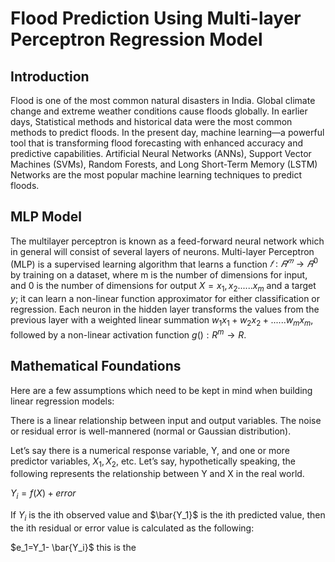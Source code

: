 # Flood Prediction Using Multi-layer Perceptron Regression Model
## Introduction
Flood is one of the most common natural disasters in India. Global climate change and extreme weather conditions cause floods globally. In earlier days, Statistical methods and historical data were the most common methods to predict floods. In the present day, machine learning—a powerful tool that is transforming flood forecasting with enhanced accuracy and predictive capabilities. Artificial Neural Networks (ANNs), Support Vector Machines (SVMs), Random Forests, and Long Short-Term Memory (LSTM) Networks are the most popular machine learning techniques to predict floods. 

## MLP Model
The multilayer perceptron is known as a feed-forward neural network which  in general will consist of several layers of neurons. Multi-layer Perceptron (MLP) is a supervised learning algorithm that learns a function  $𝑓:𝑅^𝑚 \to 𝑅^0$ by training on a dataset, where m is the number of dimensions for input, and 0 is the number of dimensions for output $X=x_1,x_2......x_m$ and a target $y$; it can learn a non-linear function approximator for either classification or regression. Each neuron in the hidden layer transforms the values from the previous layer with a weighted linear summation $w_1x_1 +w_2x_2+......w_mx_m$, followed by a non-linear activation function $g():R^m \to R$.
## Mathematical Foundations
 Here are a few assumptions which need to be kept in mind when building linear regression models:

There is a linear relationship between input and output variables.
The noise or residual error is well-mannered (normal or Gaussian distribution).

Let’s say there is a numerical response variable, Y, and one or more predictor variables, $X_1, X_2,$ etc. Let’s say, hypothetically speaking, the following represents the relationship between Y and X in the real world.
  
   $Y_i = f(X) + error$
   
If $Y_i$  is the ith observed value and $\bar{Y_1}$  is the ith predicted value, then the ith residual or error value is calculated as the following:

$e_1=Y_1- \bar{Y_i}$
this is the 










